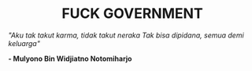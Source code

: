 <h1 align="center">FUCK GOVERNMENT </h1>
<p><i>"Aku tak takut karma, tidak takut neraka Tak bisa dipidana, semua demi keluarga"</i></p>
<p><b>- Mulyono Bin Widjiatno Notomiharjo</b></p>
